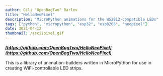 ```yaml
---
author: Gili "OpenBagTwo" Barlev
title: "HelloNeoPixel"
description: "MicroPython animations for the WS2812-compatible LEDs"
tags: ["python", "micropython", "esp32", "esp8266", "neopixel"]
date: 2021-04-12
thumbnail: /asciipixel.gif
---
```


***[https://github.com/OpenBagTwo/HelloNeoPixel](https://github.com/OpenBagTwo/HelloNeoPixel)***

This is a library of animation-builders written in MicroPython for use in creating WiFi-controllable
LED strips.
